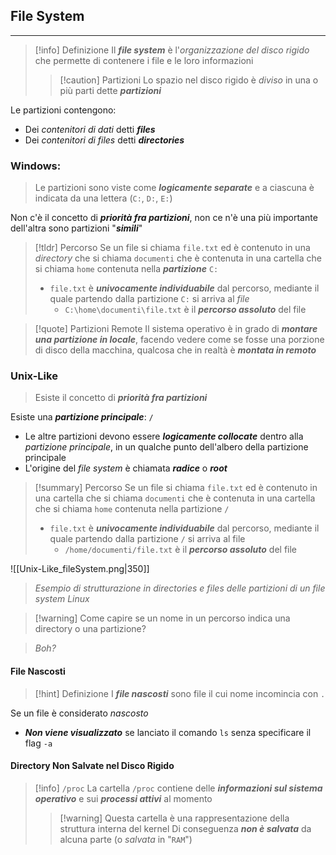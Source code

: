 ## File System
---
>[!info] Definizione
>Il ***file system*** è l'*organizzazione del disco rigido* che permette di contenere i file e le loro informazioni
>>[!caution] Partizioni
>>Lo spazio nel disco rigido è *diviso* in una o più parti dette ***partizioni***

Le partizioni contengono:
- Dei *contenitori di dati* detti ***files***
- Dei *contenitori di files* detti ***directories***

### Windows:
> Le partizioni sono viste come ***logicamente separate*** e a ciascuna è indicata da una lettera (`C:`, `D:`, `E:`)
 
Non c'è il concetto di ***priorità fra partizioni***, non ce n'è una più importante dell'altra sono partizioni "***simili***"

>[!tldr] Percorso
>Se un file si chiama `file.txt` ed è contenuto in una *directory* che si chiama `documenti` che è contenuta in una cartella che si chiama `home` contenuta nella ***partizione*** `C:`
>- `file.txt` è ***univocamente individuabile*** dal percorso, mediante il quale partendo dalla partizione `C:` si arriva al *file*
>	- `C:\home\documenti\file.txt` è il ***percorso assoluto*** del file

>[!quote] Partizioni Remote
> Il sistema operativo è in grado di ***montare una partizione in locale***, facendo vedere come se fosse una porzione di disco della macchina, qualcosa che in realtà è ***montata in remoto***

### Unix-Like
> Esiste il concetto di ***priorità fra partizioni***

Esiste una ***partizione principale***: `/`
- Le altre partizioni devono essere ***logicamente collocate*** dentro alla *partizione principale*, in un qualche punto dell'albero della partizione principale
- L'origine del *file system* è chiamata ***radice*** o ***root***

>[!summary] Percorso
> Se un file si chiama `file.txt` ed è contenuto in una cartella che si chiama `documenti` che è contenuta in una cartella che si chiama `home` contenuta nella partizione `/`
> - `file.txt` è ***univocamente individuabile*** dal percorso, mediante il quale partendo dalla partizione `/` si arriva al file
> 	- `/home/documenti/file.txt` è il ***percorso assoluto*** del file



![[Unix-Like_fileSystem.png|350]]
>*Esempio di strutturazione in directories e files delle partizioni di un file system Linux*


>[!warning] Come capire se un nome in un percorso indica una directory o una partizione?

>*Boh?*

#### File Nascosti
>[!hint] Definizione
>I ***file nascosti*** sono file il cui nome incomincia con `.`

Se un file è considerato *nascosto*
- ***Non viene visualizzato*** se lanciato il comando `ls` senza specificare il flag `-a`

#### Directory Non Salvate nel Disco Rigido
>[!info] `/proc`
>La cartella `/proc` contiene delle ***informazioni sul sistema operativo*** e sui ***processi attivi*** al momento
>>[!warning] Questa cartella è una rappresentazione della struttura interna del kernel
>>Di conseguenza ***non è salvata*** da alcuna parte (o *salvata* in "`RAM`")

